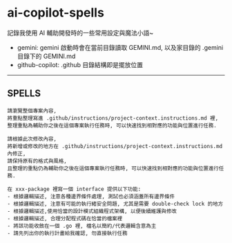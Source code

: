 # ai-copilot-spells

記錄我使用 AI 輔助開發時的一些常用設定與魔法小語~

- gemini: gemini 啟動時會在當前目錄讀取 GEMINI.md, 以及家目錄的 .gemini 目錄下的 GEMINI.md
- github-copilot: .github 目錄結構即是擺放位置

---

## SPELLS

```
請瀏覽整個專案內容,
將重點整理寫進 .github/instructions/project-context.instructions.md 裡,
整理重點為輔助你之後在這個專案執行任務時, 可以快速找到相對應的功能與位置進行任務.
```

```
請根據此次修改內容,
將新增或修改的地方在 .github/instructions/project-context.instructions.md 內修正,
請保持原有的格式與風格,
且整理的重點仍為輔助你之後在這個專案執行任務時, 可以快速找到相對應的功能與位置進行任務.
```

```
在 xxx-package 裡寫一個 interface 提供以下功能:
- 根據邏輯描述, 注意各種邊界條件處理, 測試也必須涵蓋所有邊界條件
- 根據邏輯描述, 注意有可能的執行緒安全問題, 尤其是需要 double-check lock 的地方
- 根據邏輯描述,使用恰當的設計模式組織程式架構, 以便後續維護與修改
- 根據邏輯描述, 合理分配程式碼在恰當的檔案裡
- 將該功能收斂在一個 .go 裡, 檔名以簡約/代表邏輯含意為主
- 請先列出你的執行計畫給我確認, 勿直接執行任務
```
